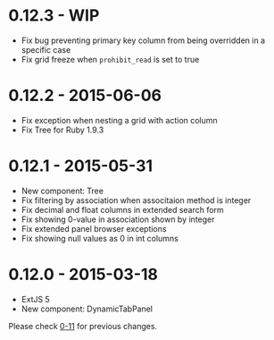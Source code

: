 # 0.12.3 - WIP
* Fix bug preventing primary key column from being overridden in a specific case
* Fix grid freeze when `prohibit_read` is set to true

# 0.12.2 - 2015-06-06
* Fix exception when nesting a grid with action column
* Fix Tree for Ruby 1.9.3

# 0.12.1 - 2015-05-31
* New component: Tree
* Fix filtering by association when associtaion method is integer
* Fix decimal and float columns in extended search form
* Fix showing 0-value in association shown by integer
* Fix extended panel browser exceptions
* Fix showing null values as 0 in int columns

# 0.12.0 - 2015-03-18
* ExtJS 5
* New component: DynamicTabPanel

Please check [0-11](https://github.com/netzke/netzke-basepack/blob/0-11/CHANGELOG.md) for previous changes.
